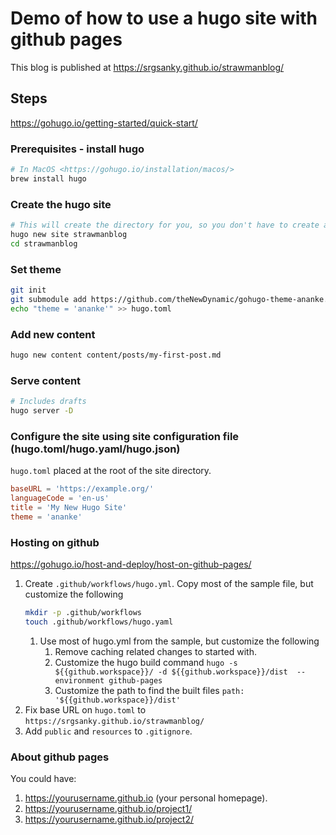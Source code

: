 # Demo of how to use a hugo site with github pages

This blog is published at <https://srgsanky.github.io/strawmanblog/>


## Steps

<https://gohugo.io/getting-started/quick-start/>

### Prerequisites - install hugo

```bash
# In MacOS <https://gohugo.io/installation/macos/>
brew install hugo
```


### Create the hugo site

```bash
# This will create the directory for you, so you don't have to create a directory manually
hugo new site strawmanblog
cd strawmanblog
```

### Set theme

```bash
git init
git submodule add https://github.com/theNewDynamic/gohugo-theme-ananke.git themes/ananke
echo "theme = 'ananke'" >> hugo.toml
```

### Add new content

```bash
hugo new content content/posts/my-first-post.md
```

### Serve content

```bash
# Includes drafts
hugo server -D
```

### Configure the site using site configuration file (hugo.toml/hugo.yaml/hugo.json)

`hugo.toml` placed at the root of the site directory.

```toml
baseURL = 'https://example.org/'
languageCode = 'en-us'
title = 'My New Hugo Site'
theme = 'ananke'
```

### Hosting on github

<https://gohugo.io/host-and-deploy/host-on-github-pages/>

1. Create `.github/workflows/hugo.yml`. Copy most of the sample file, but customize the following
    ```bash
    mkdir -p .github/workflows
    touch .github/workflows/hugo.yaml
    ```
    1. Use most of hugo.yml from the sample, but customize the following
        1. Remove caching related changes to started with.
        1. Customize the hugo build command
            `hugo -s ${{github.workspace}}/ -d ${{github.workspace}}/dist  --environment github-pages`
        1. Customize the path to find the built files
            `path: '${{github.workspace}}/dist'`
1. Fix base URL on `hugo.toml` to `https://srgsanky.github.io/strawmanblog/`
1. Add `public` and `resources` to `.gitignore`.

### About github pages

You could have:

1. https://yourusername.github.io (your personal homepage).
1. https://yourusername.github.io/project1/
1. https://yourusername.github.io/project2/
